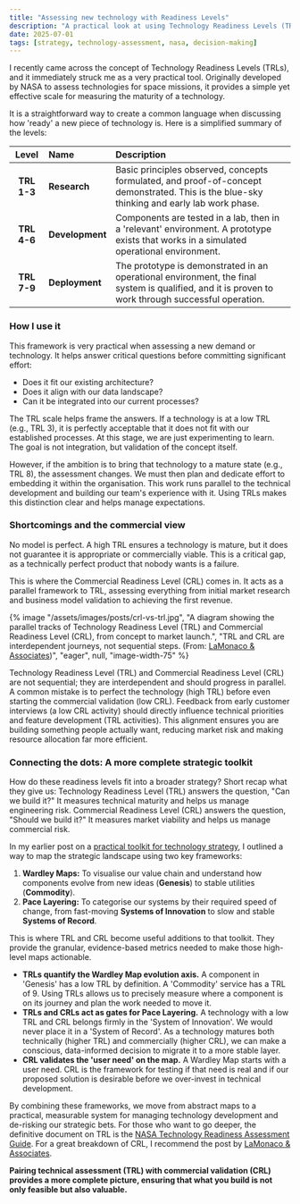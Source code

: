 ```yaml
---
title: "Assessing new technology with Readiness Levels"
description: "A practical look at using Technology Readiness Levels (TRLs) and Commercial Readiness Levels (CRLs) to assess new technologies and decide where to invest effort."
date: 2025-07-01
tags: [strategy, technology-assessment, nasa, decision-making]
---
```


I recently came across the concept of Technology Readiness Levels (TRLs), and it immediately struck me as a very practical tool. Originally developed by NASA to assess technologies for space missions, it provides a simple yet effective scale for measuring the maturity of a technology.

It is a straightforward way to create a common language when discussing how 'ready' a new piece of technology is. Here is a simplified summary of the levels:

| Level | Name | Description |
| :---: | :--- | :--- |
| **TRL 1-3** | **Research** | Basic principles observed, concepts formulated, and proof-of-concept demonstrated. This is the blue-sky thinking and early lab work phase. |
| **TRL 4-6** | **Development** | Components are tested in a lab, then in a 'relevant' environment. A prototype exists that works in a simulated operational environment. |
| **TRL 7-9** | **Deployment** | The prototype is demonstrated in an operational environment, the final system is qualified, and it is proven to work through successful operation. |

### How I use it

This framework is very practical when assessing a new demand or technology. It helps answer critical questions before committing significant effort:
*   Does it fit our existing architecture?
*   Does it align with our data landscape?
*   Can it be integrated into our current processes?

The TRL scale helps frame the answers. If a technology is at a low TRL (e.g., TRL 3), it is perfectly acceptable that it does not fit with our established processes. At this stage, we are just experimenting to learn. The goal is not integration, but validation of the concept itself.

However, if the ambition is to bring that technology to a mature state (e.g., TRL 8), the assessment changes. We must then plan and dedicate effort to embedding it within the organisation. This work runs parallel to the technical development and building our team's experience with it. Using TRLs makes this distinction clear and helps manage expectations.

### Shortcomings and the commercial view

No model is perfect. A high TRL ensures a technology is mature, but it does not guarantee it is appropriate or commercially viable. This is a critical gap, as a technically perfect product that nobody wants is a failure.

This is where the Commercial Readiness Level (CRL) comes in. It acts as a parallel framework to TRL, assessing everything from initial market research and business model validation to achieving the first revenue.

{% image "/assets/images/posts/crl-vs-trl.jpg", "A diagram showing the parallel tracks of Technology Readiness Level (TRL) and Commercial Readiness Level (CRL), from concept to market launch.", "TRL and CRL are interdependent journeys, not sequential steps. (From: [LaMonaco & Associates](https://lamonaco.com/blogs/2024/12/11/commercial-readiness-level-crl-for-startups))", "eager", null, "image-width-75" %}

Technology Readiness Level (TRL) and Commercial Readiness Level (CRL) are not sequential; they are interdependent and should progress in parallel. A common mistake is to perfect the technology (high TRL) before even starting the commercial validation (low CRL). Feedback from early customer interviews (a low CRL activity) should directly influence technical priorities and feature development (TRL activities). This alignment ensures you are building something people actually want, reducing market risk and making resource allocation far more efficient.

### Connecting the dots: A more complete strategic toolkit

How do these readiness levels fit into a broader strategy? Short recap what they give us: Technology Readiness Level (TRL) answers the question, "Can we build it?" It measures technical maturity and helps us manage engineering risk. Commercial Readiness Level (CRL) answers the question, "Should we build it?" It measures market viability and helps us manage commercial risk.

In my earlier post on a [practical toolkit for technology strategy](https://allarddewinter.net/blog/a-practical-toolkit-for-technology-strategy/), I outlined a way to map the strategic landscape using two key frameworks:
1.  **Wardley Maps:** To visualise our value chain and understand how components evolve from new ideas (**Genesis**) to stable utilities (**Commodity**).
2.  **Pace Layering:** To categorise our systems by their required speed of change, from fast-moving **Systems of Innovation** to slow and stable **Systems of Record**.

This is where TRL and CRL become useful additions to that toolkit. They provide the granular, evidence-based metrics needed to make those high-level maps actionable.

*   **TRLs quantify the Wardley Map evolution axis.** A component in 'Genesis' has a low TRL by definition. A 'Commodity' service has a TRL of 9. Using TRLs allows us to precisely measure where a component is on its journey and plan the work needed to move it.
*   **TRLs and CRLs act as gates for Pace Layering.** A technology with a low TRL and CRL belongs firmly in the 'System of Innovation'. We would never place it in a 'System of Record'. As a technology matures both technically (higher TRL) and commercially (higher CRL), we can make a conscious, data-informed decision to migrate it to a more stable layer.
*   **CRL validates the 'user need' on the map.** A Wardley Map starts with a user need. CRL is the framework for testing if that need is real and if our proposed solution is desirable before we over-invest in technical development.

By combining these frameworks, we move from abstract maps to a practical, measurable system for managing technology development and de-risking our strategic bets. For those who want to go deeper, the definitive document on TRL is the [NASA Technology Readiness Assessment Guide](https://ntrs.nasa.gov/api/citations/20205003605/downloads/%20SP-20205003605%20TRA%20BP%20Guide%20FINAL.pdf). For a great breakdown of CRL, I recommend the post by [LaMonaco & Associates](https://lamonaco.com/blogs/2024/12/11/commercial-readiness-level-crl-for-startups).

**Pairing technical assessment (TRL) with commercial validation (CRL) provides a more complete picture, ensuring that what you build is not only feasible but also valuable.**
